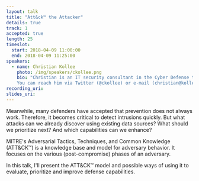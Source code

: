 ```yaml
---
layout: talk
title: "Att&ck™ the Attacker"
details: true
track: 1
accepted: true
length: 25
timeslot:
  start: 2018-04-09 11:00:00
  end: 2018-04-09 11:25:00
speakers:
  - name: Christian Kollee
    photo: /img/speakers/ckollee.png
    bio: "Christian is an IT security consultant in the Cyber Defense team at NTT Security (Germany). He supports customers to prepare for and respond to IT security incidents of all kinds. In his spare time, Christian researches current threats, like malware and new attack techniques, and methods to detect and prevent them.
    You can reach him via Twitter (@ckollee) or e-mail (christian@kollee.de)."
recording_uri:
slides_uri:
---
```


Meanwhile, many defenders have accepted that prevention does not always work. 
Therefore, it becomes critical to detect intrusions quickly.
But what attacks can we already discover using existing data sources? What should we prioritize next?
And which capabilities can we enhance?

MITRE's Adversarial Tactics, Techniques, and Common Knowledge (ATT&CK™) is a knowledge base and model for adversary behavior.
It focuses on the various (post-compromise) phases of an adversary.

In this talk, I'll present the ATT&CK™ model and possible ways of using it to evaluate, prioritize and improve defense capabilities.
